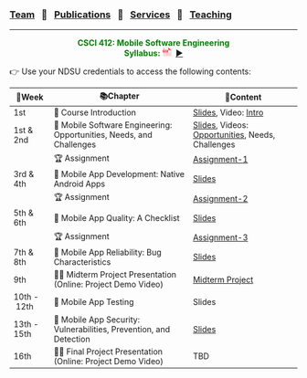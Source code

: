 ### [Team](stamlab.md) &nbsp;&nbsp;🌴&nbsp;&nbsp; [Publications](publications.md) &nbsp;&nbsp;🌴&nbsp;&nbsp; [Services](services.md) &nbsp;&nbsp;🌴&nbsp;&nbsp; [Teaching](teaching.md)
***
<style type="text/css">
.center{
  text-align:center; 
  display:block;
}
.centerImg {
  display: block;
  margin-left: 170px;  
}
</style>

<p class="center" style="color:green;">
<b>CSCI 412: Mobile Software Engineering</b> <br>
<b>Syllabus:</b> <a href="teaching/syllabus/412fall23.pdf" target="_blank"><img src="assets/img/pdficon.png" width="15" height="15"></a>&nbsp;&nbsp;<a href="https://youtu.be/XfkRyP2y3m0" target="_blank">▶️</a>
</p>
👉 Use your NDSU credentials to access the following contents:

| 📅Week                | 📚Chapter                                                            | 📁Content                                                                                                                                                                                                                                      | 
|-----------------------|----------------------------------------------------------------------|------------------------------------------------------------------------------------------------------------------------------------------------------------------------------------------------------------------------------------------------|
| 1st                   | 🔖 Course Introduction                                               | <a href="https://docs.google.com/presentation/d/1BBqpcGUz5zTM6K5fRzpienib10zik6ceCV7jvo5MkcA/edit?usp=sharing" target="_blank">Slides</a>, Video: <a href="https://youtu.be/XfkRyP2y3m0" target="_blank">Intro</a>                             |
| 1st & 2nd             | 🔖 Mobile Software Engineering: Opportunities, Needs, and Challenges | <a href="https://docs.google.com/presentation/d/1HByiX5SAkvW0vNuwO5rRom-q5-7CanDmRTeBX2ymcFM/edit?usp=sharing" target="_blank">Slides</a>, Videos: <a href="https://youtu.be/QuIbwxT3LMo" target="_blank">Opportunities</a>, Needs, Challenges |
|                       | 🏆 Assignment                                                        | <a href="https://docs.google.com/document/d/1NURDHBZo74xQM2mzepLoXcvuNTEtQc_rI-pWOs8hglM/edit?usp=sharing" target="_blank">Assignment-1</a>                                                                                                    |
| 3rd & 4th             | 🔖 Mobile App Development: Native Android Apps                       | <a href="https://docs.google.com/presentation/d/1DcFj_0GeWkSR6w_xQFZdBZJquyugb7zxh4uXWYTBK2E/edit?usp=sharing" target="_blank">Slides</a>                                                                                                      |
|                       | 🏆 Assignment                                                        | <a href="https://docs.google.com/document/d/1W3pyyvWSyawuWcMLtmuh1rs_RMYwwR97VRSv0JoNsCM/edit?usp=sharing" target="_blank">Assignment-2</a>                                                                                                    |
| 5th & 6th             | 🔖 Mobile App Quality: A Checklist                                   | <a href="https://docs.google.com/presentation/d/1rMD7uSYDUhQDJzX0c-EOSjjdaGCVVfbJ099SHTSBLhM/edit?usp=sharing" target="_blank">Slides</a>                                                                                                      |
|                       | 🏆 Assignment                                                        | <a href="https://docs.google.com/document/d/1AblRio-KHDrBCZ2T7s3TzDEygi2d1-ZSfKYiZ4DCoQs/edit?usp=sharing" target="_blank">Assignment-3</a>                                                                                                    |
| 7th & 8th             | 🔖 Mobile App Reliability: Bug Characteristics                       | <a href="https://docs.google.com/presentation/d/1ctTys8p4Ff39gr2Vsj8l9dbIQWvvnmrCt9GEWh_Cb9A/edit?usp=sharing" target="_blank">Slides</a>                                                                                                      |
| 9th                   | 👩‍🏫 Midterm Project Presentation (Online: Project Demo Video)      | <a href="https://docs.google.com/document/d/1bIwxdAI689ojdFD1NphWYqlsOdsKvwWimfN9N_EL8cE/edit?usp=sharing" target="_blank">Midterm Project</a>                                                                                                 |
| 10th&nbsp;-&nbsp;12th | 🔖 Mobile App Testing                                                | Slides                                                                                                                                                                                                                                         |
| 13th - 15th           | 🔖 Mobile App Security: Vulnerabilities, Prevention, and Detection   | <a href="https://docs.google.com/presentation/d/1NGNzAIHzMQ0Njyq0cNqwgA1sIuOAh3VVylYhDZ2Y9H8/edit?usp=sharing" target="_blank">Slides</a>                                                                                                      |
| 16th                  | 👩‍🏫 Final Project Presentation (Online: Project Demo Video)        | TBD                                                                                                                                                                                                                                            |

